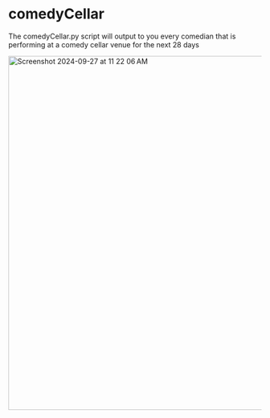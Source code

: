 # comedyCellar

The comedyCellar.py script will output to you every comedian that is performing at a comedy cellar venue for the next 28 days

<img width="706" alt="Screenshot 2024-09-27 at 11 22 06 AM" src="https://github.com/user-attachments/assets/8759d839-a95c-46eb-ae41-adf5bdf54239">
